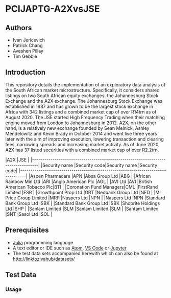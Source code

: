 # PCIJAPTG-A2XvsJSE

## Authors
* Ivan Jericevich
* Patrick Chang
* Aveshen Pillay
* Tim Gebbie

## Introduction
This repository details the implementation of an exploratory data analysis of the South African market microstructure. Specifically, it considers shared listings on two South African equity exchanges: the Johannesburg Stock Exchange and the A2X exchange. The Johannesburg Stock Exchange was established in 1887 and has grown to be the largest stock exchange in Africa with 342 listings and a combined market cap of over R14trn as of August 2020. The JSE started High Frequency Trading when their matching engine moved from London to Johannesburg in 2012. A2X, on the other hand, is a relatively new exchange founded by Sean Melnick, Ashley Mendelowitz and Kevin Brady in October 2014 and went live three years later with the aim of improving execution, lowering transaction and clearing fees, narrowing spreads and increasing market activity. As of June 2020, A2X has 37 listed securities with a combined market cap of over R2.2trn.

|A2X                                   |JSE                                       |
|---------------------------------------------------------------------------------|
|Security name           |Security code|Security name               |Security code|
|---------------------------------------------------------------------------------|
|Aspen Pharmacare        |APN          |Absa Group Ltd              |ABG          |
|African Rainbow Min Ltd |ARI          |Anglo American Plc          |AGL          |
|AVI Ltd                 |AVI          |British American Tobacco Plc|BTI          |
|Coronation Fund Managers|CML          |FirstRand Limited           |FSR          |
|Growthpoint Prop Ltd    |GRT          |Nedbank Group Ltd           |NED          |
|Mr Price Group Limited  |MRP          |Naspers Ltd                 |NPN          |
|Naspers Ltd             |NPN          |Standard Bank Group Ltd     |SBK          |
|Standard Bank Group Ltd |SBK          |Shoprite Holdings Ltd       |SHP          |
|Sanlam Limited          |SLM          |Sanlam Limited              |SLM          |
|Santam Limited          |SNT          |Sasol Ltd                   |SOL          |


## Prerequisites
* [Julia](http://movielens.org) programming langauge
* A text editor or IDE such as [Atom](https://flight-manual.atom.io/getting-started/sections/installing-atom/), [VS Code](https://code.visualstudio.com/download) or [Jupyter](https://jupyter.org/install)
* The test data sets accompanied herewith which can also be found at <http://linktozivahub/datasets/>

## Test Data
### Usage